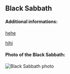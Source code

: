 ## Black Sabbath
#### Additional informations:
[hehe](hehe)

[hihi](hihi)

#### Photo of the Black Sabbath:
![Black Sabbath photo](https://upload.wikimedia.org/wikipedia/commons/thumb/4/42/Sabs.jpg/290px-Sabs.jpg)
